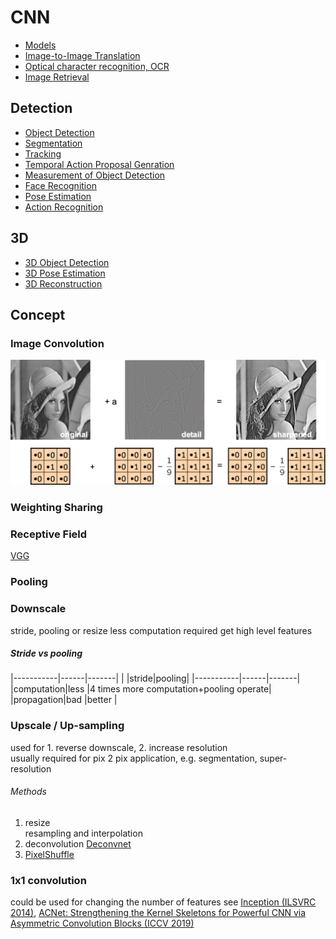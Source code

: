 # CNN
* [Models](models.md)
* [Image-to-Image Translation](img2img/index.md)
* [Optical character recognition, OCR](optical_character_recognition.md)
* [Image Retrieval](image_retrieval.md)
## Detection
* [Object Detection](object_detection/object_detection.md)
* [Segmentation](object_detection/segmentation.md)
* [Tracking](object_detection/tracking.md)
* [Temporal Action Proposal Genration](object_detection/temporal_proposal.md)
* [Measurement of Object Detection](object_detection/measurement.md)
* [Face Recognition](object_detection/face.md)
* [Pose Estimation](object_detection/pose.md)
* [Action Recognition](object_detection/action.md)
## 3D
* [3D Object Detection](3D/3D_object_detection.md)
* [3D Pose Estimation](3D/3D_pose_estimation.md)
* [3D Reconstruction](3D/3D_reconstruction.md)

## Concept
### Image Convolution
![](img/image_convolution.png)
### Weighting Sharing
### Receptive Field
[VGG](#vgg-iclr-2014)
### Pooling
### Downscale
stride, pooling or resize
less computation required 
get high level features
##### Stride vs pooling

|-----------|------|-------|
|           |stride|pooling|
|-----------|------|-------|
|computation|less  |4 times more computation+pooling operate|
|propagation|bad   |better |

### Upscale / Up-sampling
used for 1. reverse downscale, 2. increase resolution  
usually required for pix 2 pix application, e.g. segmentation, super-resolution
###### Methods
1. resize  
resampling and interpolation
2. deconvolution [Deconvnet](models.html#deconvolution)
4. [PixelShuffle](#pixelshuffle-cvpr-2016)

### 1x1 convolution
could be used for changing the number of features
see [Inception (ILSVRC 2014)](#inception-ilsvrc-2014), 
[ACNet: Strengthening the Kernel Skeletons for Powerful CNN via Asymmetric Convolution Blocks (ICCV 2019)](https://arxiv.org/abs/1908.03930)

